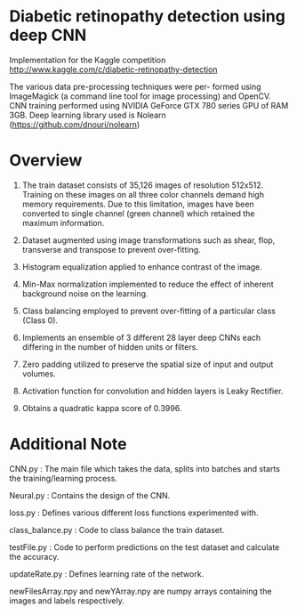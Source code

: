# Diabetic retinopathy detection using deep CNN
Implementation for the Kaggle competition http://www.kaggle.com/c/diabetic-retinopathy-detection

The various data pre-processing techniques were per- formed using ImageMagick (a command line tool for image processing) and OpenCV.
CNN training performed using NVIDIA GeForce GTX 780 series GPU of RAM 3GB. 
Deep learning library used is Nolearn (https://github.com/dnouri/nolearn)

# Overview

1. The train dataset consists of 35,126 images of resolution 512x512. Training on these images on all three color channels demand high memory requirements. Due to this limitation, images have been converted to single channel (green channel) which retained the maximum information. 

2. Dataset augmented using image transformations such as shear, flop, transverse and transpose to prevent over-fitting. 

2. Histogram equalization applied to enhance contrast of the image. 

3. Min-Max normalization implemented to reduce the effect of inherent background noise on the learning. 

4. Class balancing employed to prevent over-fitting of a particular class (Class 0). 

5. Implements an ensemble of 3 different 28 layer deep CNNs each differing in the number of hidden units or filters. 

6. Zero padding utilized to preserve the spatial size of input and output volumes. 

7. Activation function for convolution and hidden layers is Leaky Rectifier. 

8. Obtains a quadratic kappa score of 0.3996. 

# Additional Note

CNN.py : The main file which takes the data, splits into batches and starts the training/learning process.

Neural.py : Contains the design of the CNN. 

loss.py : Defines various different loss functions experimented with. 

class_balance.py : Code to class balance the train dataset. 

testFile.py : Code to perform predictions on the test dataset and calculate the accuracy. 

updateRate.py : Defines learning rate of the network. 

newFilesArray.npy and newYArray.npy are numpy arrays containing the images and labels respectively. 
